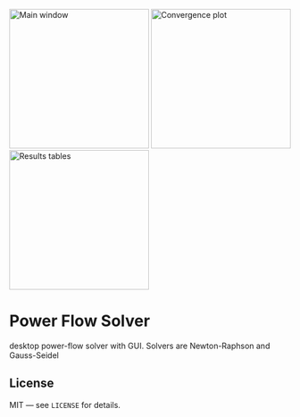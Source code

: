 <p float="left">
  <img src="images/screenshot_1.png" width="250" alt="Main window" />
  <img src="images/screenshot_2.png" width="250" alt="Convergence plot" />
  <img src="images/screenshot_3.png" width="250" alt="Results tables" />
</p>

# Power Flow Solver
desktop power-flow solver with GUI. Solvers are Newton-Raphson and Gauss-Seidel

## License
MIT — see `LICENSE` for details.
